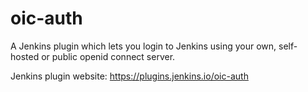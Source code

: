 oic-auth
============

A Jenkins plugin which lets you login to Jenkins using your own, self-hosted or public openid connect server.

Jenkins plugin website: https://plugins.jenkins.io/oic-auth
